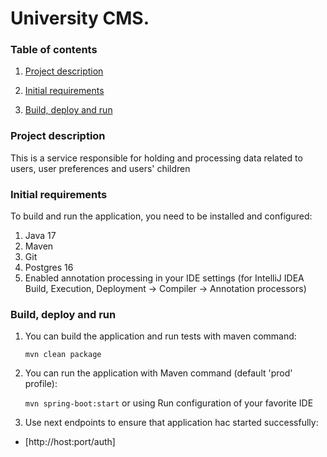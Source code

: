 # University CMS.

### Table of contents

1. [ Project description ](#project-description)

2. [ Initial requirements ](#initial-requirements)

3. [ Build, deploy and run ](#build-deploy-and-run)

### Project description

This is a service responsible for holding and processing data related to users, user preferences and users' children

### Initial requirements

To build and run the application, you need to be installed and configured:

1. Java 17
2. Maven
3. Git
4. Postgres 16
5. Enabled annotation processing in your IDE settings
   (for IntelliJ IDEA Build, Execution, Deployment -> Compiler -> Annotation processors)

### Build, deploy and run

1. You can build the application and run tests with maven command:

   `mvn clean package`

2. You can run the application with Maven command (default 'prod' profile):

   `mvn spring-boot:start`
   or using Run configuration of your favorite IDE

3. Use next endpoints to ensure that application hac started successfully:

- [http://host:port/auth]
